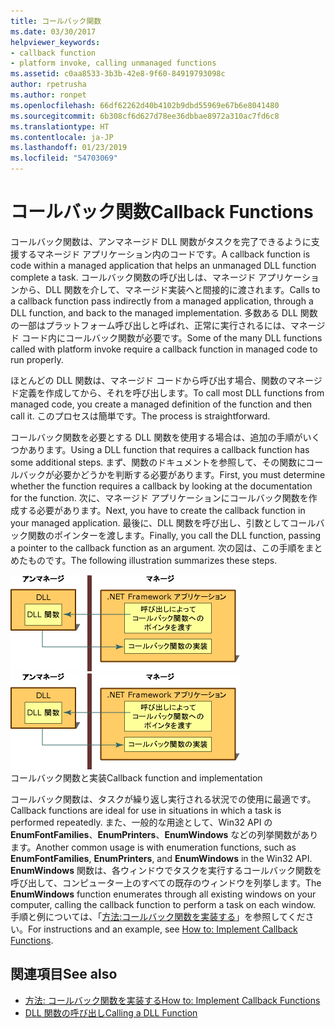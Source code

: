 ```yaml
---
title: コールバック関数
ms.date: 03/30/2017
helpviewer_keywords:
- callback function
- platform invoke, calling unmanaged functions
ms.assetid: c0aa8533-3b3b-42e8-9f60-84919793098c
author: rpetrusha
ms.author: ronpet
ms.openlocfilehash: 66df62262d40b4102b9dbd55969e67b6e8041480
ms.sourcegitcommit: 6b308cf6d627d78ee36dbbae8972a310ac7fd6c8
ms.translationtype: HT
ms.contentlocale: ja-JP
ms.lasthandoff: 01/23/2019
ms.locfileid: "54703069"
---
```

# <a name="callback-functions"></a><span data-ttu-id="1dec5-102">コールバック関数</span><span class="sxs-lookup"><span data-stu-id="1dec5-102">Callback Functions</span></span>
<span data-ttu-id="1dec5-103">コールバック関数は、アンマネージド DLL 関数がタスクを完了できるように支援するマネージド アプリケーション内のコードです。</span><span class="sxs-lookup"><span data-stu-id="1dec5-103">A callback function is code within a managed application that helps an unmanaged DLL function complete a task.</span></span> <span data-ttu-id="1dec5-104">コールバック関数の呼び出しは、マネージド アプリケーションから、DLL 関数を介して、マネージド実装へと間接的に渡されます。</span><span class="sxs-lookup"><span data-stu-id="1dec5-104">Calls to a callback function pass indirectly from a managed application, through a DLL function, and back to the managed implementation.</span></span> <span data-ttu-id="1dec5-105">多数ある DLL 関数の一部はプラットフォーム呼び出しと呼ばれ、正常に実行されるには、マネージド コード内にコールバック関数が必要です。</span><span class="sxs-lookup"><span data-stu-id="1dec5-105">Some of the many DLL functions called with platform invoke require a callback function in managed code to run properly.</span></span>  
  
 <span data-ttu-id="1dec5-106">ほとんどの DLL 関数は、マネージド コードから呼び出す場合、関数のマネージド定義を作成してから、それを呼び出します。</span><span class="sxs-lookup"><span data-stu-id="1dec5-106">To call most DLL functions from managed code, you create a managed definition of the function and then call it.</span></span> <span data-ttu-id="1dec5-107">このプロセスは簡単です。</span><span class="sxs-lookup"><span data-stu-id="1dec5-107">The process is straightforward.</span></span>  
  
 <span data-ttu-id="1dec5-108">コールバック関数を必要とする DLL 関数を使用する場合は、追加の手順がいくつかあります。</span><span class="sxs-lookup"><span data-stu-id="1dec5-108">Using a DLL function that requires a callback function has some additional steps.</span></span> <span data-ttu-id="1dec5-109">まず、関数のドキュメントを参照して、その関数にコールバックが必要かどうかを判断する必要があります。</span><span class="sxs-lookup"><span data-stu-id="1dec5-109">First, you must determine whether the function requires a callback by looking at the documentation for the function.</span></span> <span data-ttu-id="1dec5-110">次に、マネージド アプリケーションにコールバック関数を作成する必要があります。</span><span class="sxs-lookup"><span data-stu-id="1dec5-110">Next, you have to create the callback function in your managed application.</span></span> <span data-ttu-id="1dec5-111">最後に、DLL 関数を呼び出し、引数としてコールバック関数のポインターを渡します。</span><span class="sxs-lookup"><span data-stu-id="1dec5-111">Finally, you call the DLL function, passing a pointer to the callback function as an argument.</span></span> <span data-ttu-id="1dec5-112">次の図は、この手順をまとめたものです。</span><span class="sxs-lookup"><span data-stu-id="1dec5-112">The following illustration summarizes these steps.</span></span>  
  
 <span data-ttu-id="1dec5-113">![プラットフォーム呼び出しコールバック](../../../docs/framework/interop/media/pinvokecallback.gif "pinvokecallback")</span><span class="sxs-lookup"><span data-stu-id="1dec5-113">![Platform invoke callback](../../../docs/framework/interop/media/pinvokecallback.gif "pinvokecallback")</span></span>  
<span data-ttu-id="1dec5-114">コールバック関数と実装</span><span class="sxs-lookup"><span data-stu-id="1dec5-114">Callback function and implementation</span></span>  
  
 <span data-ttu-id="1dec5-115">コールバック関数は、タスクが繰り返し実行される状況での使用に最適です。</span><span class="sxs-lookup"><span data-stu-id="1dec5-115">Callback functions are ideal for use in situations in which a task is performed repeatedly.</span></span> <span data-ttu-id="1dec5-116">また、一般的な用途として、Win32 API の **EnumFontFamilies**、**EnumPrinters**、**EnumWindows** などの列挙関数があります。</span><span class="sxs-lookup"><span data-stu-id="1dec5-116">Another common usage is with enumeration functions, such as **EnumFontFamilies**, **EnumPrinters**, and **EnumWindows** in the Win32 API.</span></span> <span data-ttu-id="1dec5-117">**EnumWindows** 関数は、各ウィンドウでタスクを実行するコールバック関数を呼び出して、コンピューター上のすべての既存のウィンドウを列挙します。</span><span class="sxs-lookup"><span data-stu-id="1dec5-117">The **EnumWindows** function enumerates through all existing windows on your computer, calling the callback function to perform a task on each window.</span></span> <span data-ttu-id="1dec5-118">手順と例については、「[方法:コールバック関数を実装する](../../../docs/framework/interop/how-to-implement-callback-functions.md)」を参照してください。</span><span class="sxs-lookup"><span data-stu-id="1dec5-118">For instructions and an example, see [How to: Implement Callback Functions](../../../docs/framework/interop/how-to-implement-callback-functions.md).</span></span>  
  
## <a name="see-also"></a><span data-ttu-id="1dec5-119">関連項目</span><span class="sxs-lookup"><span data-stu-id="1dec5-119">See also</span></span>
- [<span data-ttu-id="1dec5-120">方法: コールバック関数を実装する</span><span class="sxs-lookup"><span data-stu-id="1dec5-120">How to: Implement Callback Functions</span></span>](../../../docs/framework/interop/how-to-implement-callback-functions.md)
- [<span data-ttu-id="1dec5-121">DLL 関数の呼び出し</span><span class="sxs-lookup"><span data-stu-id="1dec5-121">Calling a DLL Function</span></span>](../../../docs/framework/interop/calling-a-dll-function.md)
